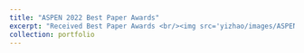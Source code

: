 ```yaml
---
title: "ASPEN 2022 Best Paper Awards"
excerpt: "Received Best Paper Awards <br/><img src='yizhao/images/ASPEN.png'>"
collection: portfolio
---
```



